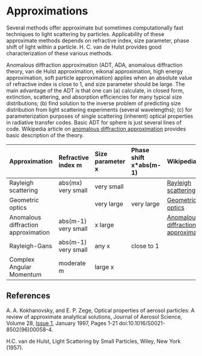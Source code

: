 # Approximations #
Several methods offer approximate but sometimes computationally fast techniques to light scattering by particles. Applicability of these approximate methods depends on refractive index, size parameter, phase shift of light within a particle. H. C. van de Hulst provides good characterization of these various methods.


Anomalous diffraction approximation (ADT, ADA, anomalous diffraction theory, van de Hulst approximation, eikonal approximation, high energy approximation, soft particle approximation) applies when an absolute value of refractive index is  close to 1, and size parameter should be large. The main advantage of the ADT is that one can (a) calculate, in closed form, extinction, scattering, and absorption efficiencies for many typical size distributions; (b) find solution to the inverse problem of predicting size distribution from light scattering experiments (several wavelengths); (c) for parameterization purposes of single scattering (inherent) optical properties in radiative transfer codes. Basic ADT for sphere is just several lines of code. Wikipedia article on [anomalous diffraction approximation](http://en.wikipedia.org/wiki/Anomalous_Diffraction_Theory) provides basic description of the theory.


|  Approximation | Refractive index m| Size parameter x| Phase shift x\*abs(m-1) |Wikipedia| Codes |
|:---------------|:------------------|:----------------|:------------------------|:--------|:------|
|Rayleigh scattering| abs(mx) very small | very small      |                         |[Rayleigh scattering](http://en.wikipedia.org/wiki/Rayleigh_scattering) |       |
|Geometric optics|                   | very large      | very large              | [Geometrical optics](http://en.wikipedia.org/wiki/Geometrical_optics) |       |
|Anomalous diffraction approximation| abs(m-1) very small| x large         |                         | [Anomalous diffraction approximation](http://en.wikipedia.org/wiki/Anomalous_Diffraction_Theory) | [ADT](http://code.google.com/p/scatterlib/wiki/ADT)|
|Rayleigh-Gans   | abs(m-1) very small| any x           | close to 1              |         |       |
|Complex Angular Momentum| moderate m        | large x         |                         |         |[CAM](http://code.google.com/p/scatterlib/wiki/wiscombe_mieapx.zip)|


## References ##
A. A. Kokhanovsky,  and E. P. Zege, Optical properties of aerosol particles: A review of approximate analytical solutions, Journal of Aerosol Science,  Volume 28, [Issue 1](https://code.google.com/p/scatterlib/issues/detail?id=1), January 1997, Pages 1-21
doi:10.1016/S0021-8502(96)00058-4.

H.C. van de Hulst, Light Scattering by Small Particles, Wiley, New York (1957).